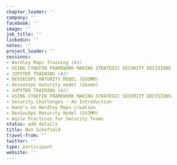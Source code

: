 ```yaml
---
chapter_leader: ''
company: ''
facebook: ''
image: ''
job_title: ''
linkedin: ''
notes: ''
project_leader: ''
sessions:
- Wardley Maps Training (#1)
- USING CYNEFIN FRAMEWORK MAKING STRATEGIC SECURITY DECISIONS
- JUPYTER TRAINING (#2)
- DEVSECOPS MATURITY MODEL (DSOMM)
- devsecops maturity model (dsomm)
- JUPYTER TRAINING (#2)
- USING CYNEFIN FRAMEWORK MAKING STRATEGIC SECURITY DECISIONS
- Security Challenges - An Introduction
- Hand’s on Wardley Maps creation
- DevSecOps Maturity Model (DSOMM)
- Agile Practices for Security Teams
status: add details
title: Ben Schofield
travel-from: ''
twitter: ''
type: participant
website: ''
---
```


<!-- put more details about participant here -->